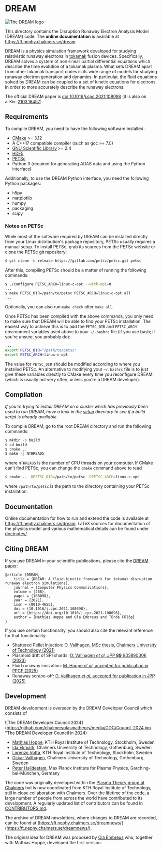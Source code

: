 # DREAM

![The DREAM logo](https://github.com/chalmersplasmatheory/media/logo1.png "The DREAM logo")

This directory contains the Disruption Runaway Electron Analysis Model (DREAM)
code. The **online documentation** is available at https://ft.nephy.chalmers.se/dream.

DREAM is a physics simulation framework developed for studying relativistic
runaway electrons in [tokamak](https://en.wikipedia.org/wiki/Tokamak) fusion
devices. Specifically, DREAM solves a system of non-linear partial differential
equations which describe the time evolution of a tokamak plasma. What sets DREAM
apart from other tokamak transport codes is its wide range of models for
studying runaway electron generation and dynamics. In particular, the fluid
equations solved by DREAM can be coupled to a set of kinetic equations for
electrons in order to more accurately describe the runaway electrons.

The official DREAM paper is
[doi:10.1016/j.cpc.2021.108098](https://doi.org/10.1016/j.cpc.2021.108098)
(it is also on arXiv: [2103.16457](https://arxiv.org/abs/2103.16457)).

## Requirements
To compile DREAM, you need to have the following software installed:

- [CMake](https://cmake.org/) >= 3.12
- A C++17 compatible compiler (such as gcc >= 7.0)
- [GNU Scientific Library](https://www.gnu.org/software/gsl/) >= 2.4
- [HDF5](https://www.hdfgroup.org/)
- [PETSc](https://www.mcs.anl.gov/petsc)
- Python 3 (required for generating ADAS data and using the Python interface)

Additionally, to use the DREAM Python interface, you need the following
Python packages:

- h5py
- matplotlib
- numpy
- packaging
- scipy

### Notes on PETSc
While most of the software required by DREAM can be installed directly from
your Linux distribution's package repository, PETSc usually requires a manual
setup. To install PETSc, grab its sources from the PETSc website or clone the
PETSc git repository:
```bash
$ git clone -b release https://gitlab.com/petsc/petsc.git petsc
```
After this, compiling PETSc should be a matter of running the following
commands:
```bash
$ ./configure PETSC_ARCH=linux-c-opt --with-mpi=0
...
$ make PETSC_DIR=/path/to/petsc PETSC_ARCH=linux-c-opt all
...
```
Optionally, you can also run ``make check`` after ``make all``.

Once PETSc has been compiled with the above commands, you only need to make sure
that DREAM will be able to find your PETSc installation. The easiest way to
achieve this is to add the ``PETSC_DIR`` and ``PETSC_ARCH`` environment
variables used above to your ``~/.bashrc`` file (if you use bash; if you're
unsure, you probably do):
```bash
...
export PETSC_DIR="/path/to/petsc"
export PETSC_ARCH=linux-c-opt
```
The value for ``PETSC_DIR`` should be modified according to where you installed
PETSc. An alternative to modifying your ``~/.bashrc`` file is to just give these
variables directly to CMake every time you reconfigure DREAM (which is usually
not very often, unless you're a DREAM developer).

## Compilation
*If you're trying to install DREAM on a cluster which has previously been used
to run DREAM, have a look in the
[setup](https://github.com/chalmersplasmatheory/DREAM/tree/master/setup)
directory to see if a build script is already available.*

To compile DREAM, go to the root DREAM directory and run the following commands:
```bash
$ mkdir -p build
$ cd build
$ cmake ..
$ make -j NTHREADS
```
where ``NTHREADS`` is the number of CPU threads on your computer. If CMake can't
find PETSc, you can change the ``cmake`` command above to read
```bash
$ cmake .. -DPETSC_DIR=/path/to/petsc -DPETSC_ARCH=linux-c-opt
```
where ``/path/to/petsc`` is the path to the directory containing your PETSc
installation.

## Documentation
Online documentation for how to run and extend the code is available at
https://ft.nephy.chalmers.se/dream. LaTeX sources for documentation of the
physics model and various mathematical details can be found under
[doc/notes/](https://github.com/chalmersplasmatheory/DREAM/tree/master/doc/notes).

## Citing DREAM
If you use DREAM in your scientific publications, please cite the
[DREAM paper](https://doi.org/10.1016/j.cpc.2021.108098):
```
@article {DREAM,
    title = {DREAM: A fluid-kinetic framework for tokamak disruption runaway electron simulations},
    journal = {Computer Physics Communications},
    volume = {268},
    pages = {108098},
    year = {2021},
    issn = {0010-4655},
    doi = {10.1016/j.cpc.2021.108098},
    url = {https://doi.org/10.1016/j.cpc.2021.108098},
    author = {Mathias Hoppe and Ola Embreus and Tünde Fülöp}
}
```
If you use certain functionality, you should also cite the relevant reference
for that functionality:

- Shattered Pellet Injection: [O. Vallhagen, MSc thesis, Chalmers University of Technology (2021)](https://hdl.handle.net/20.500.12380/302296)
- Plasmoid drift of SPI shards: [O. Vallhagen *et al*, JPP **89** 905890306 (2023)](https://doi.org/10.1017/S0022377823000466)
- Fluid runaway ionization: [M. Hoppe *et al*, accepted for publication in PPCF (2025)](https://arxiv.org/abs/2412.14721)
- Runaway scrape-off: [O. Vallhagen *et al*, accepted for publication in JPP (2025)](https://arxiv.org/abs/2410.03512)

## Development
DREAM development is overseen by the DREAM Developer Council which consists of

![The DREAM Developer Council 2024](https://github.com/chalmersplasmatheory/media/DDC/Council-2024.jgp "The DREAM Developer Council in 2024)

- [Mathias Hoppe](https://www.kth.se/profile/mhop?l=en), KTH Royal Institute of Technology, Stockholm, Sweden
- [Ida Ekmark](https://ft.nephy.chalmers.se/?p=people&id=61), Chalmers University of Technology, Gothenburg, Sweden
- [Lorenzo Votta](https://www.kth.se/profile/votta?l=en), KTH Royal Institute of Technology, Stockholm, Sweden
- [Oskar Vallhagen](https://ft.nephy.chalmers.se/?p=people&id=16), Chalmers University of Technology, Gothenburg, Sweden
- [Peter Halldestam](https://www.ipp.mpg.de/person/140267/5497846), Max Planck Institute for Plasma Physics, Garching-bei-München, Germany

The code was originally developed within the
[Plasma Theory group at Chalmers](https://ft.nephy.chalmers.se/) but is now
coordinated from KTH Royal Institute of Technology, still in close collaboration
with Chalmers. Over the lifetime of the code, a large number of people from
across the world have contributed to its development. A regularly updated list
of contributors can be found in
[CONTRIBUTORS.md](https://github.com/chalmersplasmatheory/DREAM/blob/master/CONTRIBUTORS.md).

The archive of DREAM newsletters, where changes to DREAM are recorded, can be
found at [https://ft.nephy.chalmers.se/dreamnews/](https://ft.nephy.chalmers.se/dreamnews/).

The original idea for DREAM was proposed by
[Ola Embreus](https://github.com/Embreus) who, together with Mathias Hoppe,
developed the first version.
